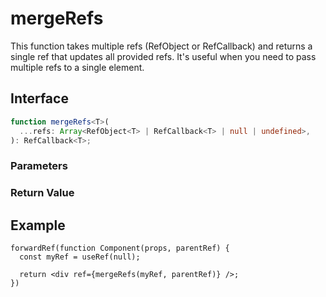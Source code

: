 # mergeRefs

This function takes multiple refs (RefObject or RefCallback) and returns a single ref that updates all provided refs. It's useful when you need to pass multiple refs to a single element.

## Interface
```ts
function mergeRefs<T>(
  ...refs: Array<RefObject<T> | RefCallback<T> | null | undefined>,
): RefCallback<T>;

```

### Parameters

<Interface
  required
  name="refs"
  type="Array<RefObject<T> | RefCallback<T> | null | undefined>"
  description="An array of refs to be merged. Each ref can be either a RefObject or RefCallback."
/>

### Return Value

<Interface
  name=""
  type="RefCallback<T>"
  description="single ref callback that updates all provided refs."
/>


## Example

```tsx
forwardRef(function Component(props, parentRef) {
  const myRef = useRef(null);

  return <div ref={mergeRefs(myRef, parentRef)} />;
})
```
  